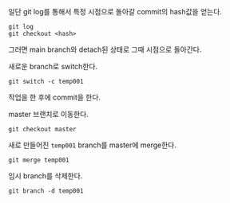 일단 git log를 통해서 특정 시점으로 돌아갈 commit의 hash값을 얻는다.
```
git log
git checkout <hash>
```
그러면 main branch와 detach된 상태로 그때 시점으로 돌아간다.

새로운 branch로 switch한다.
```
git switch -c temp001
```
작업을 한 후에 commit을 한다. 

master 브랜치로 이동한다.
```
git checkout master
```

새로 만들어진 `temp001` branch를 master에 merge한다.
```
git merge temp001
```

임시 branch를 삭제한다.
```
git branch -d temp001
```